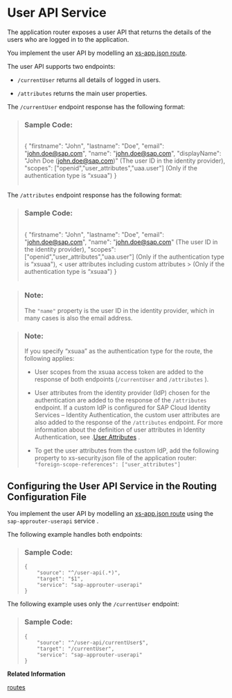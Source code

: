 <!-- loiob80abb01ef084bc098636348b1d618af -->

# User API Service

The application router exposes a user API that returns the details of the users who are logged in to the application.

You implement the user API by modelling an [xs-app.json route](routes-666eb55.md).

The user API supports two endpoints:

-   `/currentUser` returns all details of logged in users.

-   `/attributes` returns the main user properties.


The `/currentUser` endpoint response has the following format:

> ### Sample Code:  
> ```
> ```
> {
>    "firstname": "John",
>    "lastname": "Doe",
>    "email": "john.doe@sap.com",
>    "name": "john.doe@sap.com",
>    "displayName": "John Doe (john.doe@sap.com)" (The user ID in the identity provider),
>    "scopes": ["openid","user_attributes","uaa.user"] (Only if the authentication type is “xsuaa")
> }
> ```
> 
> ```

The `/attributes` endpoint response has the following format:

> ### Sample Code:  
> ```
> ```
> {
>    "firstname": "John",
>    "lastname": "Doe",
>    "email": "john.doe@sap.com",
>    "name": "john.doe@sap.com" (The user ID in the identity provider), 
>    "scopes": ["openid","user_attributes","uaa.user"] (Only if the authentication type is “xsuaa"),
>    < user attributes including custom attributes > (Only if the authentication type is “xsuaa")
> }
> ```
> 
> ```

> ### Note:  
> The `"name"` property is the user ID in the identity provider, which in many cases is also the email address.

> ### Note:  
> If you specify “xsuaa” as the authentication type for the route, the following applies:
> 
> -   User scopes from the xsuaa access token are added to the response of both endpoints \(`/currentUser` and `/attributes` \).
> 
> -   User attributes from the identity provider \(IdP\) chosen for the authentication are added to the response of the `/attributes` endpoint. If a custom IdP is configured for SAP Cloud Identity Services – Identity Authentication, the custom user attributes are also added to the response of the `/attributes` endpoint. For more information about the definition of user attributes in Identity Authentication, see .[User Attributes](https://help.sap.com/docs/identity-authentication/identity-authentication/user-attributes?version=Cloud) .
> 
> -   To get the user attributes from the custom IdP, add the following property to xs-security.json file of the application router: `"foreign-scope-references": ["user_attributes"]`



<a name="loiob80abb01ef084bc098636348b1d618af__section_stt_pmg_p4b"/>

## Configuring the User API Service in the Routing Configuration File

You implement the user API by modelling an [xs-app.json route](routes-666eb55.md) using the `sap-approuter-userapi` service .

The following example handles both endpoints:

> ### Sample Code:  
> ```
> {
>     "source": "^/user-api(.*)",
>     "target": "$1",
>     "service": "sap-approuter-userapi"
> }
> 
> ```

The following example uses only the `/currentUser` endpoint:

> ### Sample Code:  
> ```
> {
>     "source": "^/user-api/currentUser$",
>     "target": "/currentUser",
>     "service": "sap-approuter-userapi"
> }
> ```

**Related Information**  


[routes](routes-666eb55.md "Defines all route objects, for example: source, target, and, destination.")

